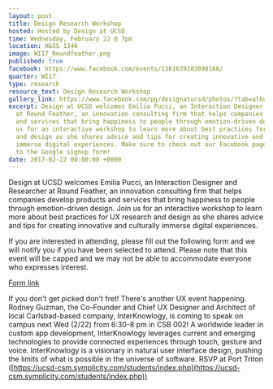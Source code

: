 ```yaml
---
layout: post
title: Design Research Workshop
hosted: Hosted by Design at UCSD
time: Wednesday, February 22 @ 7pm
location: H&SS 1346
image: WI17_Roundfeather.png
published: true
facebook: https://www.facebook.com/events/1361639203898168/
quarter: WI17
type: research
resource_text: Design Research Workshop
gallery_link: https://www.facebook.com/pg/designatucsd/photos/?tab=album&album_id=1854340141473115
excerpt: Design at UCSD welcomes Emilia Pucci, an Interaction Designer and Researcher
  at Round Feather, an innovation consulting firm that helps companies develop products
  and services that bring happiness to people through emotion-driven design. Join
  us for an interactive workshop to learn more about best practices for UX research
  and design as she shares advice and tips for creating innovative and culturally
  immerse digital experiences. Make sure to check out our Facebook page for a link
  to the Google signup form!
date: 2017-02-22 00:00:00 +0000
---
```

Design at UCSD welcomes Emilia Pucci, an Interaction Designer and Researcher at Round Feather, an innovation consulting firm that helps companies develop products and services that bring happiness to people through emotion-driven design. Join us for an interactive workshop to learn more about best practices for UX research and design as she shares advice and tips for creating innovative and culturally immerse digital experiences.

If you are interested in attending, please fill out the following form and we will notify you if you have been selected to attend. Please note that this event will be capped and we may not be able to accommodate everyone who expresses interest. 

[Form link](https://goo.gl/forms/9U2fqki9P9eTegvU2)

If you don't get picked don't fret! There's another UX event happening. Rodney Guzman, the Co-Founder and Chief UX Designer and Architect of local Carlsbad-based company, InterKnowlogy, is coming to speak on campus next Wed (2/22) from 6:30-8 pm in CSB 002! A worldwide leader in custom app development, InterKnowlogy leverages current and emerging technologies to provide connected experiences through touch, gesture and voice. InterKnowlogy is a visionary in natural user interface design, pushing the limits of what is possible in the universe of software.
RSVP at Port Triton ([https://ucsd-csm.symplicity.com/students/index.php](https://ucsd-csm.symplicity.com/students/index.php))